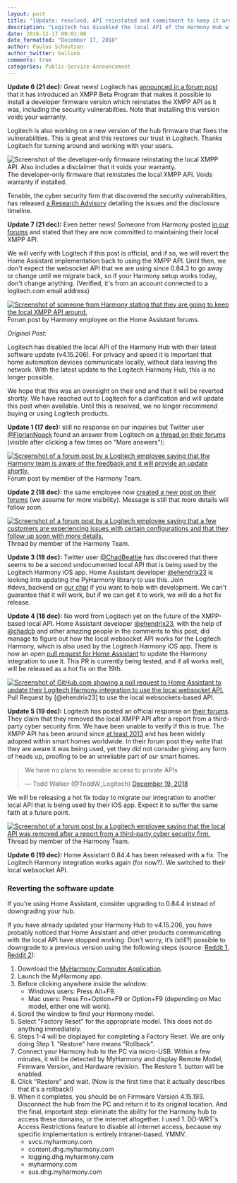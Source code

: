 ```yaml
---
layout: post
title: "[Update: resolved, API reinstated and commitment to keep it around] Logitech Harmony removes local API"
description: "Logitech has disabled the local API of the Harmony Hub with their latest software update. For privacy and speed it is important that home automation devices communicate locally, without data leaving the network."
date: 2018-12-17 00:01:00
date_formatted: "December 17, 2018"
author: Paulus Schoutsen
author_twitter: balloob
comments: true
categories: Public-Service-Announcement
---
```


**Update 6 (21 dec):** Great news! Logitech has [announced in a forum post](https://community.logitech.com/s/question/0D55A00008D4bZ4SAJ/harmony-hub-firmware-update-fixes-vulnerabilities) that it has introduced an XMPP Beta Program that makes it possible to install a developer firmware version which reinstates the XMPP API as it was, including the security vulnerabilties. Note that installing this version voids your warranty.

Logitech is also working on a new version of the hub firmware that fixes the vulnerabilities. This is great and this restores our trust in Logitech. Thanks Logitech for turning around and working with your users.

<p class='img'>
  <img src='/images/blog/2018-12-logitech-harmony-removes-local-api/firmware.png' alt='Screenshot of the developer-only firmware reinstating the local XMPP API. Also includes a disclaimer that it voids your warranty.'>
  The developer-only firmware that reinstates the local XMPP API. Voids warranty if installed.
</p>

Tenable, the cyber security firm that discovered the security vulnerabilities, has released [a Research Advisory](https://www.tenable.com/security/research/tra-2018-47) detailing the issues and the disclosure timeline.

**Update 7 (21 dec):** Even better news! Someone from Harmony posted [in our forums](https://community.home-assistant.io/t/logitechs-stance-on-local-apis/85842/18?u=balloob) and stated that they are now committed to maintaining their local XMPP API.

We will verify with Logitech if this post is official, and if so, we will revert the Home Assistant implementation back to using the XMPP API. Until then, we don't expect the websocket API that we are using since 0.84.3 to go away or change until we migrate back, so if your Harmony setup works today, don't change anything. (Verified, it's from an account connected to a logitech.com email address)

<p class='img'>
  <a href='https://community.home-assistant.io/t/logitechs-stance-on-local-apis/85842/18?u=balloob'><img src='/images/blog/2018-12-logitech-harmony-removes-local-api/forum-post-5.png' alt='Screenshot of someone from Harmony stating that they are going to keep the local XMPP API around.'></a>
  Forum post by Harmony employee on the Home Assistant forums.
</p>

_Original Post:_

<!--more-->

Logitech has disabled the local API of the Harmony Hub with their latest software update (v4.15.206). For privacy and speed it is important that home automation devices communicate locally, without data leaving the network. With the latest update to the Logitech Harmony Hub, this is no longer possible.

We hope that this was an oversight on their end and that it will be reverted shortly. We have reached out to Logitech for a clarification and will update this post when available. Until this is resolved, we no longer recommend buying or using Logitech products.

**Update 1 (17 dec):** still no response on our inquiries but Twitter user [@FlorianNoack](https://twitter.com/FlorianNoack/status/1074744105002037248?s=09) found an answer from Logitech on [a thread on their forums](https://community.logitech.com/s/question/0D55A00008D1oIoSAJ/firmware-update-blocked-api-access) (visible after clicking a few times on "More answers"):

<p class='img'>
  <a href='https://community.logitech.com/s/question/0D55A00008D1oIoSAJ/firmware-update-blocked-api-access'><img src='/images/blog/2018-12-logitech-harmony-removes-local-api/forum-post.png' alt='Screenshot of a forum post by a Logitech employee saying that the Harmony team is aware of the feedback and it will provide an update shortly.'></a>
  Forum post by member of the Harmony Team.
</p>

**Update 2 (18 dec):** the same employee now [created a new post on their forums](https://community.logitech.com/s/question/0D55A00008D2zYDSAZ/harmony-hub-fw-415206) (we assume for more visibility). Message is still that more details will follow soon.

<p class='img'>
  <a href='https://community.logitech.com/s/question/0D55A00008D2zYDSAZ/harmony-hub-fw-415206'><img src='/images/blog/2018-12-logitech-harmony-removes-local-api/forum-post-2.png' alt='Screenshot of a forum post by a Logitech employee saying that a few customers are experiencing issues with certain configurations and that they follow up soon with more details.'></a>
  Thread by member of the Harmony Team.
</p>

**Update 3 (18 dec):** Twitter user [@ChadBeattie](https://twitter.com/ChadBeattie/status/1074770135121125376) has discovered that there seems to be a second undocumented local API that is being used by the Logitech Harmony iOS app. Home Assistant developer [@ehendrix23] is looking into updating the PyHarmony library to use this. Join #devs_backend on [our chat](/join-chat/) if you want to help with development. We can't guarantee that it will work, but if we can get it to work, we will do a hot fix release.

[@ehendrix23]: https://github.com/ehendrix23

**Update 4 (18 dec):** No word from Logitech yet on the future of the XMPP-based local API. Home Assistant developer [@ehendrix23], with the help of [@chadcb] and other amazing people in the comments to this post, did manage to figure out how the local websocket API works for the Logitech Harmony, which is also used by the Logitech Harmony iOS app. There is now an open [pull request for Home Assistant](https://github.com/home-assistant/home-assistant/pull/19440) to update the Harmony integration to use it. This PR is currently being tested, and if all works well, will be released as a hot fix on the 19th.

<p class='img'>
  <a href='https://github.com/home-assistant/home-assistant/pull/19440'><img src='/images/blog/2018-12-logitech-harmony-removes-local-api/pull-request.png' alt='Screenshot of GitHub.com showing a pull request to Home Assistant to update their Logitech Harmony integration to use the local websocket API.'></a>
  Pull Request by [@ehendrix23] to use the local websockets-based API.
</p>

[@chadcb]: https://github.com/chadcb

**Update 5 (19 dec):** Logitech has posted an official response on [their forums](https://community.logitech.com/s/question/0D55A00008D4bZ4SAJ/harmony-hub-firmware-update-fixes-vulnerabilities). They claim that they removed the local XMPP API after a report from a third-party cyber security firm. We have been unable to verify if this is true. The XMPP API has been around since [at least 2013](https://github.com/jterrace/pyharmony) and has been widely adopted within smart homes worldwide. In their forum post they write that they are aware it was being used, yet they did not consider giving any form of heads up, proofing to be an unreliable part of our smart homes.

<blockquote class="twitter-tweet" data-conversation="none" data-lang="en"><p lang="en" dir="ltr">We have no plans to reenable access to private APIs</p>&mdash; Todd Walker (@ToddW_Logitech) <a href="https://twitter.com/ToddW_Logitech/status/1075225822850560000?ref_src=twsrc%5Etfw">December 19, 2018</a>
</blockquote>

We will be releasing a hot fix today to migrate our integration to another local API that is being used by their iOS app. Expect it to suffer the same faith at a future point.

<p class='img'>
  <a href='https://community.logitech.com/s/question/0D55A00008D4bZ4SAJ/harmony-hub-firmware-update-fixes-vulnerabilities'><img src='/images/blog/2018-12-logitech-harmony-removes-local-api/forum-post-3.png' alt='Screenshot of a forum post by a Logitech employee saying that the local API was removed after a report from a third-party cyber security firm.'></a>
  Thread by member of the Harmony Team.
</p>

**Update 6 (19 dec):** Home Assistant 0.84.4 has been released with a fix. The Logitech Harmony integration works again (for now?). We switched to their local websocket API.

### Reverting the software update

<p class='note'>
If you're using Home Assistant, consider upgrading to 0.84.4 instead of downgrading your hub.
</p>

If you have already updated your Harmony Hub to v4.15.206, you have probably noticed that Home Assistant and other products communicating with the local API have stopped working. Don’t worry, it’s (still?) possible to downgrade to a previous version using the following steps (source: [Reddit 1](https://www.reddit.com/r/homeassistant/comments/a6u6ep/psa_harmony_hub_firmware_v415206_breaksremoves/), [Reddit 2](https://www.reddit.com/r/homeassistant/comments/a6u6ep/psa_harmony_hub_firmware_v415206_breaksremoves/eby89t8/)):

1. Download the [MyHarmony Computer Application](https://support.myharmony.com/en-us/download).
2. Launch the MyHarmony app.
3. Before clicking anywhere inside the window:
   - Windows users: Press Alt+F9.
   - Mac users: Press Fn+Option+F9 or Option+F9 (depending on Mac model, either one will work).
4. Scroll the window to find your Harmony model.
5. Select "Factory Reset" for the appropriate model. This does not do anything immediately.
6. Steps 1-4 will be displayed for completing a Factory Reset. We are only doing Step 1. "Restore" here means "Rollback".
7. Connect your Harmony hub to the PC via micro-USB.
Within a few minutes, it will be detected by MyHarmony and display Remote Model, Firmware Version, and Hardware revision. The Restore 1. button will be enabled.
8. Click "Restore" and wait. (Now is the first time that it actually describes that it's a rollback!)
9. When it completes, you should be on Firmware Version 4.15.193. Disconnect the hub from the PC and return it to its original location.
And the final, important step: eliminate the ability for the Harmony hub to access these domains, or the internet altogether. I used 1. DD-WRT's Access Restrictions feature to disable all internet access, because my specific implementation is entirely intranet-based. YMMV.
    - svcs.myharmony.com
    - content.dhg.myharmony.com
    - logging.dhg.myharmony.com
    - myharmony.com
    - sus.dhg.myharmony.com

